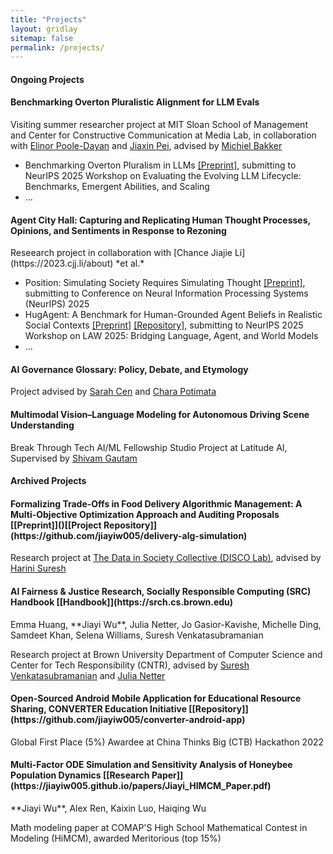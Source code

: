 ```yaml
---
title: "Projects"
layout: gridlay
sitemap: false
permalink: /projects/
---
```


<style>
img{
  border-radius: 10px;
}
.col-md-3 {
  margin-top:10px;
  margin-bottom:10px;
  padding:0px;
  display:block;
  overflow:hidden;
  text-align:center;
  display: table-cell;
  background: white;
  border-radius: 20px;
  height: auto;
}
iframe {
  margin:0;
  padding:0;
  width: 175px;
  display: inline;
  vertical-align: middle;
}
</style>

#### Ongoing Projects

<div class="jumbotron">
<div class="col-md-12 col-sm-12">
<h4>Benchmarking Overton Pluralistic Alignment for LLM Evals</h4>

Visiting summer researcher project at MIT Sloan School of Management and Center for Constructive Communication at Media Lab, in collaboration with [Elinor Poole-Dayan](https://elinorp-d.github.io/) and [Jiaxin Pei](https://jiaxin-pei.github.io/), advised by [Michiel Bakker](https://miba.dev/)

- Benchmarking Overton Pluralism in LLMs [[Preprint]](), submitting to NeurIPS 2025 Workshop on Evaluating the Evolving LLM Lifecycle: Benchmarks, Emergent Abilities, and Scaling
- ...
</div>
</div>

<div class="jumbotron">
<div class="col-md-12 col-sm-12">
<h4>Agent City Hall: Capturing and Replicating Human Thought Processes, Opinions, and Sentiments in Response to Rezoning</h4>
Reseearch project in collaboration with [Chance Jiajie Li](https://2023.cjj.li/about) *et al.*

- Position: Simulating Society Requires Simulating Thought [[Preprint]](https://www.arxiv.org/abs/2506.06958), submitting to Conference on Neural Information Processing Systems (NeurIPS) 2025
- HugAgent: A Benchmark for Human-Grounded Agent Beliefs in Realistic Social Contexts [[Preprint]]() [[Repository]](https://anonymous.4open.science/r/HugAgent/), submitting to NeurIPS 2025 Workshop on LAW 2025: Bridging Language, Agent, and World Models
- ...
</div>
</div>

<div class="jumbotron">
<div class="col-md-12 col-sm-12">
<h4>AI Governance Glossary: Policy, Debate, and Etymology</h4>

Project advised by [Sarah Cen](https://shcen.github.io/) and [Chara Potimata](https://www.charapodimata.com/)
</div>
</div>

<div class="jumbotron">
<div class="col-md-12 col-sm-12">
<h4>Multimodal Vision–Language Modeling for Autonomous Driving Scene Understanding</h4>

Break Through Tech AI/ML Fellowship Studio Project at Latitude AI, Supervised by [Shivam Gautam](https://scholar.google.com/citations?user=ZJgIXd0AAAAJ)
</div>
</div>


#### Archived Projects

<div class="jumbotron">
<div class="col-md-12 col-sm-12">
<h4>Formalizing Trade-Offs in Food Delivery Algorithmic Management: A Multi-Objective Optimization Approach and Auditing Proposals [[Preprint]]()[[Project Repository]](https://github.com/jiayiw005/delivery-alg-simulation)</h4>

Research project at [The Data in Society Collective (DISCO Lab)](https://discolab.cs.brown.edu/), advised by [Harini Suresh](https://harinisuresh.com/)
</div>
</div>

<div class="jumbotron">
<div class="col-md-12 col-sm-12">
<h4>AI Fairness & Justice Research, Socially Responsible Computing (SRC) Handbook [[Handbook]](https://srch.cs.brown.edu)</h4>
Emma Huang, **Jiayi Wu**, Julia Netter, Jo Gasior-Kavishe, Michelle Ding, Samdeet Khan, Selena Williams, Suresh Venkatasubramanian

Research project at Brown University Department of Computer Science and Center for Tech Responsibility (CNTR), advised by [Suresh Venkatasubramanian](https://dsi.brown.edu/people/suresh-venkatasubramanian) and [Julia Netter](http://www.julianetter.de/)
</div>
</div>

<div class="jumbotron">
<div class="col-md-12 col-sm-12">
<h4>Open-Sourced Android Mobile Application for Educational Resource Sharing, CONVERTER Education Initiative [[Repository]](https://github.com/jiayiw005/converter-android-app)</h4>

Global First Place (5%) Awardee at China Thinks Big (CTB) Hackathon 2022
</div>
</div>

<div class="jumbotron">
<div class="col-md-12 col-sm-12">
<h4>Multi-Factor ODE Simulation and Sensitivity Analysis of Honeybee Population Dynamics [[Research Paper]](https://jiayiw005.github.io/papers/Jiayi_HIMCM_Paper.pdf)</h4>
**Jiayi Wu**, Alex Ren, Kaixin Luo, Haiqing Wu

Math modeling paper at COMAP'S High School Mathematical Contest in Modeling (HiMCM), awarded Meritorious (top 15%)
</div>
</div>